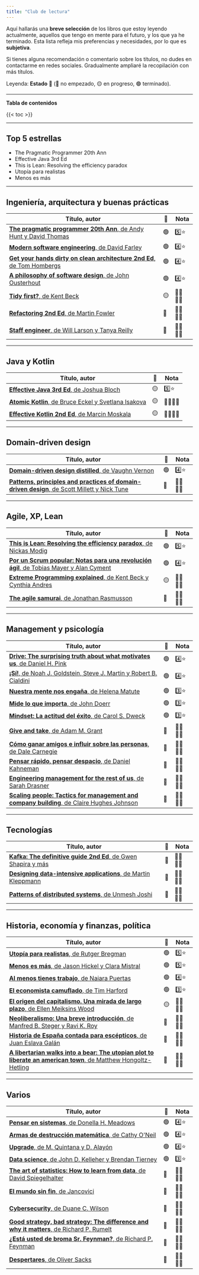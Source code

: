 ```yaml
---
title: "Club de lectura"
---
```


Aquí hallarás una **breve selección** de los libros que estoy leyendo actualmente, aquellos que tengo en mente para el futuro, y los que ya he terminado. Esta lista refleja mis preferencias y necesidades, por lo que es **subjetiva**.

Si tienes alguna recomendación o comentario sobre los títulos, no dudes en contactarme en redes sociales. Gradualmente ampliaré la recopilación con más títulos.

Leyenda: **Estado** 🚦 (🔴 no empezado, 🟡 en progreso, 🟢 terminado).

---

**Tabla de contenidos**

{{< toc >}}

---

## Top 5 estrellas

* The Pragmatic Programmer 20th Ann
* Effective Java 3rd Ed
* This is Lean: Resolving the efficiency paradox
* Utopía para realistas
* Menos es más

---

## Ingeniería, arquitectura y buenas prácticas

| Título, autor | 🚦 | Nota |
|---------------|----|------|
|[**The pragmatic programmer 20th Ann**, de Andy Hunt y David Thomas](https://www.goodreads.com/book/show/60633459-the-pragmatic-programmer-20th-anniversary-edition-your-journey-to-maste)|🟢|5️⃣⭐|
|[**Modern software engineering**, de David Farley](https://www.goodreads.com/book/show/57345270-modern-software-engineering)|🟢|4️⃣⭐|
|[**Get your hands dirty on clean architecture 2nd Ed**, de Tom Hombergs](https://leanpub.com/get-your-hands-dirty-on-clean-architecture/)|🟢|4️⃣⭐|
|[**A philosophy of software design**, de John Ousterhout](https://www.goodreads.com/book/show/39996759-a-philosophy-of-software-design)|🟢|4️⃣⭐|
|[**Tidy first?**, de Kent Beck](https://www.goodreads.com/book/show/171691901-tidy-first)|🟡|🤷‍♀️🤷‍♀️|
|[**Refactoring 2nd Ed**, de Martin Fowler](https://www.refactoring.com/)|🔴|🤷‍♀️🤷‍♀️|
|[**Staff engineer**, de Will Larson y Tanya Reilly](https://www.goodreads.com/book/show/56481725-staff-engineer)|🔴|🤷‍♀️🤷‍♀️|

---

## Java y Kotlin

| Título, autor | 🚦 | Nota |
|---------------|----|------|
|[**Effective Java 3rd Ed**, de Joshua Bloch](https://www.goodreads.com/book/show/105099.Effective_Java_)|🟡|5️⃣⭐|
|[**Atomic Kotlin**, de Bruce Eckel y Svetlana Isakova](https://leanpub.com/AtomicKotlin)|🟡|🤷‍♀️🤷‍♀️|
|[**Effective Kotlin 2nd Ed**, de Marcin Moskala](https://leanpub.com/effectivekotlin)|🟡|🤷‍♀️🤷‍♀️|

---

## Domain-driven design

| Título, autor | 🚦 | Nota |
|---------------|----|------|
|[**Domain-driven design distilled**, de Vaughn Vernon](https://www.goodreads.com/book/show/28602719-domain-driven-design-distilled)|🟢|4️⃣⭐|
|[**Patterns, principles and practices of domain-driven design**, de Scott Millett y Nick Tune](https://www.goodreads.com/book/show/25531393-patterns-principles-and-practices-of-domain-driven-design)|🔴|🤷‍♀️🤷‍♀️|

---

## Agile, XP, Lean

| Título, autor | 🚦 | Nota |
|---------------|----|------|
|[**This is Lean: Resolving the efficiency paradox**, de Nickas Modig](https://www.goodreads.com/book/show/17060202-this-is-lean)|🟢|5️⃣⭐|
|[**Por un Scrum popular: Notas para una revolución ágil**, de Tobias Mayer y Alan Cyment](https://www.goodreads.com/book/show/24606269-por-un-scrum-popular)|🟢|4️⃣⭐|
|[**Extreme Programming explained**, de Kent Beck y Cynthia Andres](https://www.goodreads.com/book/show/67833.Extreme_Programming_Explained)|🟡|🤷‍♀️🤷‍♀️|
|[**The agile samurai**, de Jonathan Rasmusson](https://www.goodreads.com/book/show/8248700-the-agile-samurai)|🔴|🤷‍♀️🤷‍♀️|

---

## Management y psicología

| Título, autor | 🚦 | Nota |
|---------------|----|------|
|[**Drive: The surprising truth about what motivates us**, de Daniel H. Pink](https://www.goodreads.com/book/show/6452796-drive)|🟢|4️⃣⭐|
|[**¡Sí!**, de Noah J. Goldstein, Steve J. Martin y Robert B. Cialdini](https://www.goodreads.com/book/show/13226702-s)|🟢|4️⃣⭐|
|[**Nuestra mente nos engaña**, de Helena Matute](https://www.goodreads.com/book/show/51107412-nuestra-mente-nos-enga-a)|🟢|3️⃣⭐|
|[**Mide lo que importa**, de John Doerr](https://www.goodreads.com/book/show/42419870-mide-lo-que-importa)|🟢|3️⃣⭐|
|[**Mindset: La actitud del éxito**, de Carol S. Dweck](https://www.goodreads.com/book/show/31392820-mindset-la-actitud-del-xito)|🟢|3️⃣⭐|
|[**Give and take**, de Adam M. Grant](https://www.goodreads.com/book/show/16158498-give-and-take)|🔴|🤷‍♀️🤷‍♀️|
|[**Cómo ganar amigos e influir sobre las personas**, de Dale Carnegie](https://www.goodreads.com/book/show/730797.C_mo_ganar_amigos_y_influir_sobre_las_personas)|🔴|🤷‍♀️🤷‍♀️|
|[**Pensar rápido, pensar despacio**, de Daniel Kahneman](https://www.goodreads.com/book/show/38228086-pensar-r-pido-pensar-despacio)|🔴|🤷‍♀️🤷‍♀️|
|[**Engineering management for the rest of us**, de Sarah Drasner](https://www.goodreads.com/book/show/58502800-engineering-management-for-the-rest-of-us)|🔴|🤷‍♀️🤷‍♀️|
|[**Scaling people: Tactics for management and company building**, de Claire Hughes Johnson](https://www.goodreads.com/book/show/63063173-scaling-people)|🔴|🤷‍♀️🤷‍♀️|

---

## Tecnologías

| Título, autor | 🚦 | Nota |
|---------------|----|------|
|[**Kafka: The definitive guide 2nd Ed**, de Gwen Shapira y más](https://www.goodreads.com/book/show/61215962-kafka)|🔴|🤷‍♀️🤷‍♀️|
|[**Designing data-intensive applications**, de Martin Kleppmann](https://www.goodreads.com/book/show/23463279-designing-data-intensive-applications)|🔴|🤷‍♀️🤷‍♀️|
|[**Patterns of distributed systems**, de Unmesh Joshi](https://www.goodreads.com/book/show/123018982-patterns-of-distributed-systems-addison-wesley-signature-series)|🔴|🤷‍♀️🤷‍♀️|

---

## Historia, economía y finanzas, política

| Título, autor | 🚦 | Nota |
|---------------|----|------|
|[**Utopía para realistas**, de Rutger Bregman](https://www.goodreads.com/book/show/34651610-utop-a-para-realistas)|🟢|5️⃣⭐|
|[**Menos es más**, de Jason Hickel y Clara Mistral](https://www.goodreads.com/book/show/144573181-menos-es-m-s)|🟢|5️⃣⭐|
|[**Al menos tienes trabajo**, de Naiara Puertas](https://www.goodreads.com/book/show/49656893-al-menos-tienes-trabajo)|🟢|4️⃣⭐|
|[**El economista camuflado**, de Tim Harford](https://www.goodreads.com/book/show/42102458-el-economista-camuflado-la-economia-de-las-peque-as-cosas)|🟢|3️⃣⭐|
|[**El origen del capitalismo. Una mirada de largo plazo**, de Ellen Meiksins Wood](https://www.goodreads.com/book/show/57667005-el-origen-del-capitalismo-una-mirada-de-largo-plazo)|🟡|🤷‍♀️🤷‍♀️|
|[**Neoliberalismo: Una breve introducción**, de Manfred B. Steger y Ravi K. Roy](https://www.goodreads.com/book/show/60041272-neoliberalismo)|🔴|🤷‍♀️🤷‍♀️|
|[**Historia de España contada para escépticos**, de Juan Eslava Galán](https://www.goodreads.com/book/show/6922282-historia-de-espa-a-contada-para-esc-pticos)|🔴|🤷‍♀️🤷‍♀️|
|[**A libertarian walks into a bear: The utopian plot to liberate an american town**, de Matthew Hongoltz-Hetling](https://www.goodreads.com/book/show/50358538-a-libertarian-walks-into-a-bear)|🔴|🤷‍♀️🤷‍♀️|

---

## Varios

| Título, autor | 🚦 | Nota |
|---------------|----|------|
|[**Pensar en sistemas**, de Donella H. Meadows](https://www.goodreads.com/book/show/60861368-pensar-en-sistemas-un-manual-de-iniciaci-n)|🟢|4️⃣⭐|
|[**Armas de destrucción matemática**, de Cathy O'Neil](https://www.goodreads.com/book/show/38338491-armas-de-destrucci-n-matem-tica)|🟢|4️⃣⭐|
|[**Upgrade**, de M. Quintana y D. Alayón](https://www.goodreads.com/book/show/61211996)|🟢|4️⃣⭐|
|[**Data science**, de John D. Kelleher y Brendan Tierney](https://www.goodreads.com/book/show/36722689-data-science)|🟢|3️⃣⭐|
|[**The art of statistics: How to learn from data**, de David Spiegelhalter](https://www.goodreads.com/book/show/43722897-the-art-of-statistics)|🔴|🤷‍♀️🤷‍♀️|
|[**El mundo sin fin**, de Jancovici](https://www.goodreads.com/book/show/63882950-el-mundo-sin-fin)|🔴|🤷‍♀️🤷‍♀️|
|[**Cybersecurity**, de Duane C. Wilson](https://www.goodreads.com/book/show/59706156-cybersecurity)|🔴|🤷‍♀️🤷‍♀️|
|[**Good strategy, bad strategy: The difference and why it matters**, de Richard P. Rumelt](https://www.goodreads.com/book/show/11721966-good-strategy-bad-strategy)|🔴|🤷‍♀️🤷‍♀️|
|[**¿Está usted de broma Sr. Feynman?**, de Richard P. Feynman](https://www.goodreads.com/book/show/17697251-est-usted-de-broma-sr-feynman)|🔴|🤷‍♀️🤷‍♀️|
|[**Despertares**, de Oliver Sacks](https://www.goodreads.com/book/show/80051.Despertares)|🔴|🤷‍♀️🤷‍♀️|
